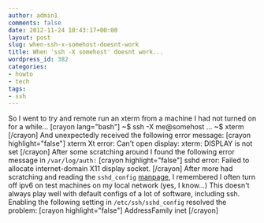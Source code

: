 ```yaml
---
author: admin1
comments: false
date: 2012-11-24 10:43:17+00:00
layout: post
slug: when-ssh-x-somehost-doesnt-work
title: When 'ssh -X somehost' doesnt work...
wordpress_id: 382
categories:
- howto
- tech
tags:
- ssh
---
```


So I went to try and remote run an xterm from a machine I had not turned on for a while...
[crayon lang="bash"]
~$ ssh -X me@somehost 
... 
~$ xterm
[/crayon]
And unexpectedly received the following error message:
[crayon highlight="false"]
xterm Xt error: Can't open display: 
xterm:  DISPLAY is not set
[/crayon]
After some scratching around I found the following error message in `/var/log/auth:`
[crayon highlight="false"]
sshd  error: Failed to allocate internet-domain X11 display socket.
[/crayon]
After more had scratching and reading the `sshd_config` [manpage](http://linux.die.net/man/5/sshd_config),  I remembered I often turn off ipv6 on test machines on my local network (yes, I know...)  This doesn't always play well with default configs of a lot of software, including ssh. Enabling the following setting in `/etc/ssh/sshd_config` resolved the problem:
[crayon highlight="false"]
AddressFamily inet
[/crayon]

